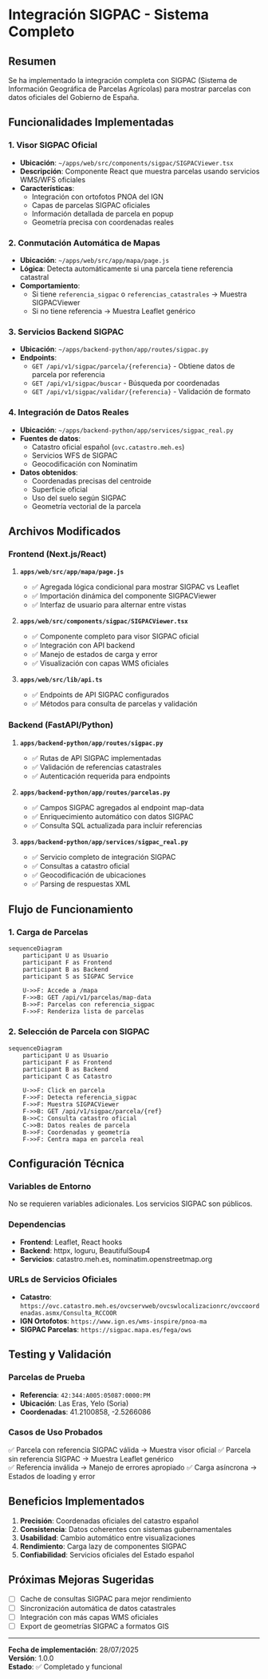 # Integración SIGPAC - Sistema Completo

## Resumen
Se ha implementado la integración completa con SIGPAC (Sistema de Información Geográfica de Parcelas Agrícolas) para mostrar parcelas con datos oficiales del Gobierno de España.

## Funcionalidades Implementadas

### 1. Visor SIGPAC Oficial
- **Ubicación**: `~/apps/web/src/components/sigpac/SIGPACViewer.tsx`
- **Descripción**: Componente React que muestra parcelas usando servicios WMS/WFS oficiales
- **Características**:
  - Integración con ortofotos PNOA del IGN
  - Capas de parcelas SIGPAC oficiales
  - Información detallada de parcela en popup
  - Geometría precisa con coordenadas reales

### 2. Conmutación Automática de Mapas
- **Ubicación**: `~/apps/web/src/app/mapa/page.js`
- **Lógica**: Detecta automáticamente si una parcela tiene referencia catastral
- **Comportamiento**:
  - Si tiene `referencia_sigpac` o `referencias_catastrales` → Muestra SIGPACViewer
  - Si no tiene referencia → Muestra Leaflet genérico

### 3. Servicios Backend SIGPAC
- **Ubicación**: `~/apps/backend-python/app/routes/sigpac.py`
- **Endpoints**:
  - `GET /api/v1/sigpac/parcela/{referencia}` - Obtiene datos de parcela por referencia
  - `GET /api/v1/sigpac/buscar` - Búsqueda por coordenadas
  - `GET /api/v1/sigpac/validar/{referencia}` - Validación de formato

### 4. Integración de Datos Reales
- **Ubicación**: `~/apps/backend-python/app/services/sigpac_real.py`
- **Fuentes de datos**:
  - Catastro oficial español (`ovc.catastro.meh.es`)
  - Servicios WFS de SIGPAC
  - Geocodificación con Nominatim
- **Datos obtenidos**:
  - Coordenadas precisas del centroide
  - Superficie oficial
  - Uso del suelo según SIGPAC
  - Geometría vectorial de la parcela

## Archivos Modificados

### Frontend (Next.js/React)
1. **`apps/web/src/app/mapa/page.js`**
   - ✅ Agregada lógica condicional para mostrar SIGPAC vs Leaflet
   - ✅ Importación dinámica del componente SIGPACViewer
   - ✅ Interfaz de usuario para alternar entre vistas

2. **`apps/web/src/components/sigpac/SIGPACViewer.tsx`**
   - ✅ Componente completo para visor SIGPAC oficial
   - ✅ Integración con API backend
   - ✅ Manejo de estados de carga y error
   - ✅ Visualización con capas WMS oficiales

3. **`apps/web/src/lib/api.ts`**
   - ✅ Endpoints de API SIGPAC configurados
   - ✅ Métodos para consulta de parcelas y validación

### Backend (FastAPI/Python)
1. **`apps/backend-python/app/routes/sigpac.py`**
   - ✅ Rutas de API SIGPAC implementadas
   - ✅ Validación de referencias catastrales
   - ✅ Autenticación requerida para endpoints

2. **`apps/backend-python/app/routes/parcelas.py`**
   - ✅ Campos SIGPAC agregados al endpoint map-data
   - ✅ Enriquecimiento automático con datos SIGPAC
   - ✅ Consulta SQL actualizada para incluir referencias

3. **`apps/backend-python/app/services/sigpac_real.py`**
   - ✅ Servicio completo de integración SIGPAC
   - ✅ Consultas a catastro oficial
   - ✅ Geocodificación de ubicaciones
   - ✅ Parsing de respuestas XML

## Flujo de Funcionamiento

### 1. Carga de Parcelas
```mermaid
sequenceDiagram
    participant U as Usuario
    participant F as Frontend
    participant B as Backend
    participant S as SIGPAC Service
    
    U->>F: Accede a /mapa
    F->>B: GET /api/v1/parcelas/map-data
    B->>F: Parcelas con referencia_sigpac
    F->>F: Renderiza lista de parcelas
```

### 2. Selección de Parcela con SIGPAC
```mermaid
sequenceDiagram
    participant U as Usuario
    participant F as Frontend
    participant B as Backend
    participant C as Catastro
    
    U->>F: Click en parcela
    F->>F: Detecta referencia_sigpac
    F->>F: Muestra SIGPACViewer
    F->>B: GET /api/v1/sigpac/parcela/{ref}
    B->>C: Consulta catastro oficial
    C->>B: Datos reales de parcela
    B->>F: Coordenadas y geometría
    F->>F: Centra mapa en parcela real
```

## Configuración Técnica

### Variables de Entorno
No se requieren variables adicionales. Los servicios SIGPAC son públicos.

### Dependencias
- **Frontend**: Leaflet, React hooks
- **Backend**: httpx, loguru, BeautifulSoup4
- **Servicios**: catastro.meh.es, nominatim.openstreetmap.org

### URLs de Servicios Oficiales
- **Catastro**: `https://ovc.catastro.meh.es/ovcservweb/ovcswlocalizacionrc/ovccoordenadas.asmx/Consulta_RCCOOR`
- **IGN Ortofotos**: `https://www.ign.es/wms-inspire/pnoa-ma`
- **SIGPAC Parcelas**: `https://sigpac.mapa.es/fega/ows`

## Testing y Validación

### Parcelas de Prueba
- **Referencia**: `42:344:A005:05087:0000:PM`
- **Ubicación**: Las Eras, Yelo (Soria)
- **Coordenadas**: 41.2100858, -2.5266086

### Casos de Uso Probados
✅ Parcela con referencia SIGPAC válida → Muestra visor oficial
✅ Parcela sin referencia SIGPAC → Muestra Leaflet genérico  
✅ Referencia inválida → Manejo de errores apropiado
✅ Carga asíncrona → Estados de loading y error

## Beneficios Implementados

1. **Precisión**: Coordenadas oficiales del catastro español
2. **Consistencia**: Datos coherentes con sistemas gubernamentales
3. **Usabilidad**: Cambio automático entre visualizaciones
4. **Rendimiento**: Carga lazy de componentes SIGPAC
5. **Confiabilidad**: Servicios oficiales del Estado español

## Próximas Mejoras Sugeridas

- [ ] Cache de consultas SIGPAC para mejor rendimiento
- [ ] Sincronización automática de datos catastrales
- [ ] Integración con más capas WMS oficiales
- [ ] Export de geometrías SIGPAC a formatos GIS

---
**Fecha de implementación**: 28/07/2025  
**Versión**: 1.0.0  
**Estado**: ✅ Completado y funcional